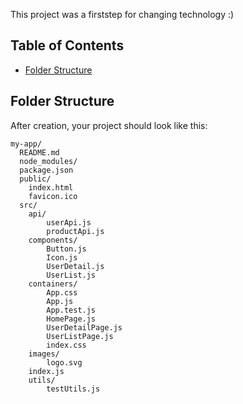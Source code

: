 
This project was a firststep for changing technology :)

## Table of Contents

- [Folder Structure](#folder-structure)

## Folder Structure

After creation, your project should look like this:

```
my-app/
  README.md
  node_modules/
  package.json
  public/
    index.html
    favicon.ico
  src/
    api/
        userApi.js
        productApi.js
    components/
        Button.js
        Icon.js
        UserDetail.js
        UserList.js
    containers/
        App.css
        App.js
        App.test.js
        HomePage.js
        UserDetailPage.js
        UserListPage.js
        index.css
    images/
        logo.svg
    index.js
    utils/
        testUtils.js
```

